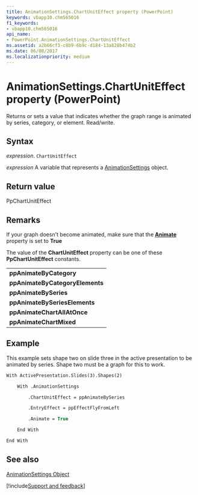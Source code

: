 ```yaml
---
title: AnimationSettings.ChartUnitEffect property (PowerPoint)
keywords: vbapp10.chm565016
f1_keywords:
- vbapp10.chm565016
api_name:
- PowerPoint.AnimationSettings.ChartUnitEffect
ms.assetid: a2b66cf3-c8b9-6b9c-d184-13a828b474b2
ms.date: 06/08/2017
ms.localizationpriority: medium
---
```



# AnimationSettings.ChartUnitEffect property (PowerPoint)

Returns or sets a value that indicates whether the graph range is animated by series, category, or element. Read/write.


## Syntax

_expression_. `ChartUnitEffect`

_expression_ A variable that represents a [AnimationSettings](PowerPoint.AnimationSettings.md) object.


## Return value

PpChartUnitEffect


## Remarks

If your graph doesn't become animated, make sure that the **[Animate](PowerPoint.AnimationSettings.Animate.md)** property is set to **True**

The value of the **ChartUnitEffect** property can be one of these **PpChartUnitEffect** constants.


||
|:-----|
|**ppAnimateByCategory**|
|**ppAnimateByCategoryElements**|
|**ppAnimateBySeries**|
|**ppAnimateBySeriesElements**|
|**ppAnimateChartAllAtOnce**|
|**ppAnimateChartMixed**|

## Example

This example sets shape two on slide three in the active presentation to be animated by series. Shape two must be a graph for this to work.


```vb
With ActivePresentation.Slides(3).Shapes(2)

    With .AnimationSettings

        .ChartUnitEffect = ppAnimateBySeries

        .EntryEffect = ppEffectFlyFromLeft

        .Animate = True

    End With

End With
```


## See also


[AnimationSettings Object](PowerPoint.AnimationSettings.md)

[!include[Support and feedback](~/includes/feedback-boilerplate.md)]